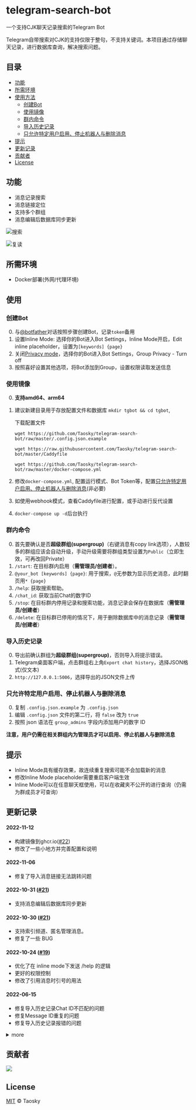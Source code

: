 # telegram-search-bot

一个支持CJK聊天记录搜索的Telegram Bot

Telegram自带搜索对CJK的支持仅限于整句，不支持关键词。本项目通过存储聊天记录，进行数据库查询，解决搜索问题。


## 目录

- [功能](#功能)
- [所需环境](#所需环境)
- [使用方法](#使用)
	- [创建Bot](#创建Bot)
	- [使用镜像](#使用镜像)
	- [群内命令](#群内命令)
	- [导入历史记录](#导入历史记录)
	- [只允许特定用户启用、停止机器人与删除消息](#只允许特定用户启用、停止机器人与删除消息)
- [提示](#提示)
- [更新记录](#更新记录)
- [贡献者](#贡献者)
- [License](#license)

## 功能

- 消息记录搜索
- 消息链接定位
- 支持多个群组
- 消息编辑后数据库同步更新

![搜索](https://raw.githubusercontent.com/Taosky/telegram-search-bot/master/preview/search.png)

![复读](https://raw.githubusercontent.com/Taosky/telegram-search-bot/master/preview/link-mode.png)

## 所需环境
- Docker部署(外网/代理环境)

## 使用

### 创建Bot
0. 与[@botfather](https://t.me/botfather)对话按照步骤创建Bot，记录`token`备用
1. 设置Inline Mode: 选择你的Bot进入Bot Settings，Inline Mode开启，Edit inline placeholder，设置为`[keywords] {page}`
2. 关闭[Privacy mode](https://core.telegram.org/bots#privacy-mode)，选择你的Bot进入Bot Settings，Group Privacy - Turn off
3. 按照喜好设置其他选项，将Bot添加到Group，设置权限读取发送信息

### 使用镜像
0. **支持amd64、arm64**
1. 建议新建目录用于存放配置文件和数据库 `mkdir tgbot && cd tgbot`,
	
	下载配置文件

	`wget https://github.com/Taosky/telegram-search-bot/raw/master/.config.json.example`

	`wget https://raw.githubusercontent.com/Taosky/telegram-search-bot/master/Caddyfile`

	`wget https://github.com/Taosky/telegram-search-bot/raw/master/docker-compose.yml`

2. 修改`docker-compose.yml`, 配置运行模式、Bot Token等，配置[只允许特定用户启用、停止机器人与删除消息](#只允许特定用户启用、停止机器人与删除消息)(非必要)
3. 如使用webhook模式，查看Caddyfile进行配置，或手动进行反代设置
4. `docker-compose up -d`后台执行

### 群内命令
0. 首先要确认是否**超级群组(supergroup)**（右键消息有copy link选项），人数较多的群组应该会自动升级，手动升级需要将群组类型设置为`Public`（立即生效，可再改回Private）
1. `/start`: 在目标群内启用（**需管理员/创建者**）。
2. `@your_bot [keywords] {page}`: 用于搜索，`@`无参数为显示历史消息，此时翻页用`* {page}`
3. `/help`: 获取搜索帮助。
4. `/chat_id`: 获取当前Chat的数字ID
5. `/stop`: 在目标群内停用记录和搜索功能，消息记录会保存在数据库（**需管理员/创建者**）
6. `/delete`: 在目标群已停用的情况下，用于删除数据库中的消息记录（**需管理员/创建者**）

### 导入历史记录
0. 导出前确认群组为**超级群组(supergroup)**，否则导入将提示错误。
1. Telegram桌面客户端，点击群组右上角`Export chat history`，选择JSON格式(仅文本)
2. `http://127.0.0.1:5006`，选择导出的JSON文件上传

### 只允许特定用户启用、停止机器人与删除消息
0. 复制 `.config.json.example` 为 `.config.json`
1. 编辑 `.config.json` 文件的第二行，将 `false` 改为 `true`
2. 按照 json 语法在 `group_admins` 字段内添加用户的数字 ID

**注意，用户仍需在相关群组内为管理员才可以启用、停止机器人与删除消息**

## 提示
- Inline Mode具有缓存效果，故连续重复搜索可能不会加载新的消息
- 修改Inline Mode placeholder需要重启客户端生效
- Inline Mode可以在任意聊天框使用，可以在收藏夹不公开的进行查询（仍需为群成员才可查询）
 
## 更新记录
#### 2022-11-12 
- 构建镜像到ghcr.io([#22](https://github.com/Taosky/telegram-search-bot/pull/22))
- 修改了一些小地方并完善配置和说明

#### 2022-11-06 
- 修复了导入消息链接无法跳转问题

#### 2022-10-31 ([#21](https://github.com/Taosky/telegram-search-bot/pull/21))
- 支持消息编辑后数据库同步更新

#### 2022-10-30 ([#21](https://github.com/Taosky/telegram-search-bot/pull/21))
- 支持索引频道、匿名管理消息。
- 修复了一些 BUG

#### 2022-10-24 ([#19](https://github.com/Taosky/telegram-search-bot/pull/19))
- 优化了在 inline mode下发送 /help 的逻辑
- 更好的权限控制
- 修改了引用消息时引号的用法

#### 2022-06-15
- 修复导入历史记录Chat ID不匹配的问题
- 修复Message ID重复的问题
- 修复导入历史记录报错的问题

<details>
<summary>more</summary>

#### 2022-02-17
- 记录和搜索支持多个群组（数据库有变化，要重新导入历史记录）
- 搜索时用户名后显示"@群组"用于区分消息来源
- 在搜索时，根据用户是否为群组成员筛选搜索结果

#### 2022-02-13
- WebHook模式及docker-compose
- 修复inline mode没有鉴权问题
- 修复text为空时报错问题

#### 2022-02-08
- Web界面可导入历史消息（5006端口）

#### 2022-01-06
- Docker化

#### 2021-09-20
- 更新python-telegram-bot库
- 重构代码，简化操作

#### 2021-07-03
- 支持多关键词搜索

#### 2021-02-04
- 修复inline mode部分关键词结果不显示问题（特定字符导致的解析错误）

#### 2020-01-11 (V1.0)
- 新增导入历史消息记录。（仅初始化数据库可用，且无法定位）
- 新增原消息链接模式，超级群组可用，通过点击链接定位消息

#### 2019-04-27
- 添加代理选项（酸酸乳的socks5貌似不行，http可用）

#### 2019-04-02
- 修复重复报时。
- 完善README。

#### 2019-03-03
- 修复搜索的页码问题。

#### 2019-03-02
- 重写了大量代码，更换MYSQL数据库为SQLITE，使用ORM，简化后续的开发及方便用户配置。
- 增加排除ID的配置
- 增加图片、视频、语音、音频的复读
- 增加群员获取数据库的命令
- 存储信息过程中过滤机器人的信息
- Bot的用户名无需手动设置
- 修复管理员权限模式下的无权限不能复读的问题。

</details>

## 贡献者

<a href="https://github.com/Taosky/telegram-search-bot/graphs/contributors"><img src="https://opencollective.com/telegram-search-bot/contributors.svg?width=890&button=false" /></a>


## License

[MIT](LICENSE) © Taosky
